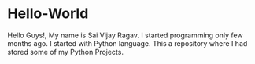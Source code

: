 # Hello-World
Hello Guys!, 
        My name is Sai Vijay Ragav. I started programming only few months ago. I started with Python language.
        This a repository where I had stored some of my Python Projects.
